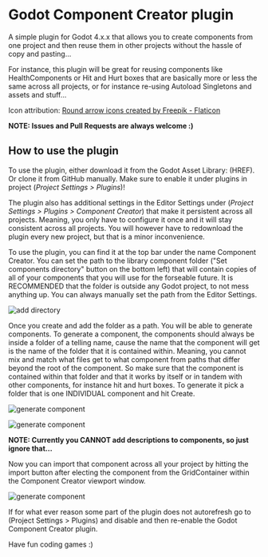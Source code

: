 # Godot Component Creator plugin
A simple plugin for Godot 4.x.x that allows you to create components from one project and then reuse them in other projects without the hassle of copy and pasting... 

For instance, this plugin will be great for reusing components like HealthComponents or Hit and Hurt boxes that are basically more or less the same across all projects, or for instance re-using Autoload Singletons and assets and stuff...

Icon attribution: <a href="https://www.flaticon.com/free-icon/rotation_2161786" title="round arrow icons">Round arrow icons created by Freepik - Flaticon</a>

**NOTE: Issues and Pull Requests are always welcome :)**

## How to use the plugin
To use the plugin, either download it from the Godot Asset Library: (HREF). Or clone it from GitHub manually. Make sure to enable it under plugins in project (_Project Settings > Plugins_)!

The plugin also has additional settings in the Editor Settings under (_Project Settings > Plugins > Component Creator_) that make it persistent across all projects. Meaning, you only have to configure it once and it will stay consistent across all projects. You will however have to redownload the plugin every new project, but that is a minor inconvenience.

To use the plugin, you can find it at the top bar under the name Component Creator. You can set the path to the library component folder ("Set components directory" button on the bottom left) that will contain copies of all of your components that you will use for the forseable future. It is RECOMMENDED that the folder is outside any Godot project, to not mess anything up. You can always manually set the path from the Editor Settings.

![add directory](https://github.com/bkadezabek/Godot-Component-Creator/blob/87ccbfded3c0aeb128f8235e3498b24b9a7719eb/addons/image_assets/add_directory.png)

Once you create and add the folder as a path. You will be able to generate components. To generate a component, the components should always be inside a folder of a telling name, cause the name that the component will get is the name of the folder that it is contained within. Meaning, you cannot mix and match what files get to what component from paths that differ beyond the root of the component. So make sure that the component is contained within that folder and that it works by itself or in tandem with other components, for instance hit and hurt boxes. To generate it pick a folder that is one INDIVIDUAL component and hit Create.

![generate component](https://github.com/bkadezabek/Godot-Component-Creator/blob/87ccbfded3c0aeb128f8235e3498b24b9a7719eb/addons/image_assets/generate_component.png)

![generate component](https://github.com/bkadezabek/Godot-Component-Creator/blob/87ccbfded3c0aeb128f8235e3498b24b9a7719eb/addons/image_assets/target_component.png)

**NOTE: Currently you CANNOT add descriptions to components, so just ignore that...**

Now you can import that component across all your project by hitting the import button after electing the component from the GridContainer within the Component Creator viewport window.

![generate component](https://github.com/bkadezabek/Godot-Component-Creator/blob/87ccbfded3c0aeb128f8235e3498b24b9a7719eb/addons/image_assets/import_component.png)

If for what ever reason some part of the plugin does not autorefresh go to (Project Settings > Plugins) and disable and then re-enable the Godot Component Creator plugin.

Have fun coding games :)
